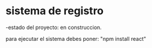 <h1> sistema de registro </h1>
-estado del proyecto: en construccion.

para ejecutar el sistema debes poner:
"npm install react"
